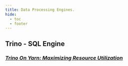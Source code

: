 ```yaml
---
title: Data Processing Engines.
hide:
  - toc
  - footer
---
```



## Trino - SQL Engine
### [_Trino On Yarn: Maximizing Resource Utilization_](https://www.dataopensource.com/Data%20Engines/Trino_on_Yarn/)

